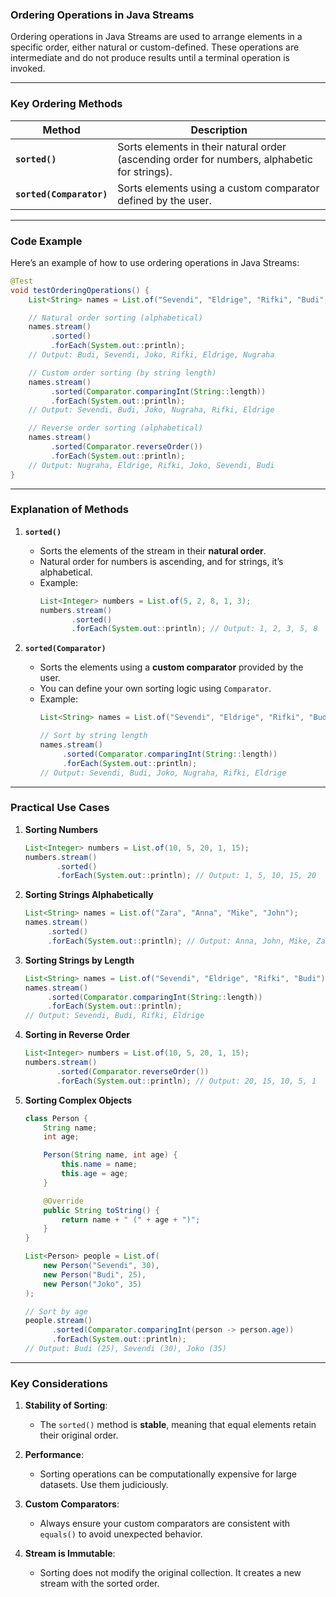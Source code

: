 ### **Ordering Operations in Java Streams**

Ordering operations in Java Streams are used to arrange elements in a specific order, either natural or custom-defined. These operations are intermediate and do not produce results until a terminal operation is invoked.

---

### **Key Ordering Methods**

| **Method**          | **Description**                                                                 |
|----------------------|---------------------------------------------------------------------------------|
| **`sorted()`**       | Sorts elements in their natural order (ascending order for numbers, alphabetic for strings). |
| **`sorted(Comparator)`** | Sorts elements using a custom comparator defined by the user.                          |

---

### **Code Example**

Here’s an example of how to use ordering operations in Java Streams:

```java
@Test
void testOrderingOperations() {
    List<String> names = List.of("Sevendi", "Eldrige", "Rifki", "Budi", "Nugraha", "Joko");

    // Natural order sorting (alphabetical)
    names.stream()
         .sorted()
         .forEach(System.out::println);
    // Output: Budi, Sevendi, Joko, Rifki, Eldrige, Nugraha

    // Custom order sorting (by string length)
    names.stream()
         .sorted(Comparator.comparingInt(String::length))
         .forEach(System.out::println);
    // Output: Sevendi, Budi, Joko, Nugraha, Rifki, Eldrige

    // Reverse order sorting (alphabetical)
    names.stream()
         .sorted(Comparator.reverseOrder())
         .forEach(System.out::println);
    // Output: Nugraha, Eldrige, Rifki, Joko, Sevendi, Budi
}
```

---

### **Explanation of Methods**

1. **`sorted()`**
   - Sorts the elements of the stream in their **natural order**.
   - Natural order for numbers is ascending, and for strings, it’s alphabetical.
   - Example:
     ```java
     List<Integer> numbers = List.of(5, 2, 8, 1, 3);
     numbers.stream()
            .sorted()
            .forEach(System.out::println); // Output: 1, 2, 3, 5, 8
     ```

2. **`sorted(Comparator)`**
   - Sorts the elements using a **custom comparator** provided by the user.
   - You can define your own sorting logic using `Comparator`.
   - Example:
     ```java
     List<String> names = List.of("Sevendi", "Eldrige", "Rifki", "Budi", "Nugraha", "Joko");

     // Sort by string length
     names.stream()
          .sorted(Comparator.comparingInt(String::length))
          .forEach(System.out::println);
     // Output: Sevendi, Budi, Joko, Nugraha, Rifki, Eldrige
     ```

---

### **Practical Use Cases**

1. **Sorting Numbers**
   ```java
   List<Integer> numbers = List.of(10, 5, 20, 1, 15);
   numbers.stream()
          .sorted()
          .forEach(System.out::println); // Output: 1, 5, 10, 15, 20
   ```

2. **Sorting Strings Alphabetically**
   ```java
   List<String> names = List.of("Zara", "Anna", "Mike", "John");
   names.stream()
        .sorted()
        .forEach(System.out::println); // Output: Anna, John, Mike, Zara
   ```

3. **Sorting Strings by Length**
   ```java
   List<String> names = List.of("Sevendi", "Eldrige", "Rifki", "Budi");
   names.stream()
        .sorted(Comparator.comparingInt(String::length))
        .forEach(System.out::println);
   // Output: Sevendi, Budi, Rifki, Eldrige
   ```

4. **Sorting in Reverse Order**
   ```java
   List<Integer> numbers = List.of(10, 5, 20, 1, 15);
   numbers.stream()
          .sorted(Comparator.reverseOrder())
          .forEach(System.out::println); // Output: 20, 15, 10, 5, 1
   ```

5. **Sorting Complex Objects**
   ```java
   class Person {
       String name;
       int age;

       Person(String name, int age) {
           this.name = name;
           this.age = age;
       }

       @Override
       public String toString() {
           return name + " (" + age + ")";
       }
   }

   List<Person> people = List.of(
       new Person("Sevendi", 30),
       new Person("Budi", 25),
       new Person("Joko", 35)
   );

   // Sort by age
   people.stream()
         .sorted(Comparator.comparingInt(person -> person.age))
         .forEach(System.out::println);
   // Output: Budi (25), Sevendi (30), Joko (35)
   ```

---

### **Key Considerations**

1. **Stability of Sorting**:
   - The `sorted()` method is **stable**, meaning that equal elements retain their original order.

2. **Performance**:
   - Sorting operations can be computationally expensive for large datasets. Use them judiciously.

3. **Custom Comparators**:
   - Always ensure your custom comparators are consistent with `equals()` to avoid unexpected behavior.

4. **Stream is Immutable**:
   - Sorting does not modify the original collection. It creates a new stream with the sorted order.

